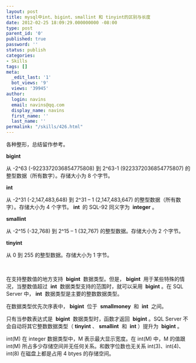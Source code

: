 ```yaml
---
layout: post
title: mysql中int、bigint、smallint 和 tinyint的区别与长度
date: 2012-02-25 18:09:29.000000000 -08:00
type: post
parent_id: '0'
published: true
password: ''
status: publish
categories:
- Skills
tags: []
meta:
  _edit_last: '1'
  bot_views: '9'
  views: '39945'
author:
  login: navins
  email: navins@qq.com
  display_name: navins
  first_name: ''
  last_name: ''
permalink: "/skills/426.html"
---
```

各种整形，总结留作参考。

**bigint**

从 -2^63 (-9223372036854775808) 到 2^63-1 (9223372036854775807) 的整型数据（所有数字）。存储大小为 8 个字节。

**int**

从 -2^31 (-2,147,483,648) 到 2^31 – 1 (2,147,483,647) 的整型数据（所有数字）。存储大小为 4 个字节。 **int&nbsp;** 的 SQL-92 同义字为&nbsp; **integer** 。

**smallint**

从 -2^15 (-32,768) 到 2^15 – 1 (32,767) 的整型数据。存储大小为 2 个字节。

**tinyint**

从 0 到 255 的整型数据。存储大小为 1 字节。

&nbsp;

在支持整数值的地方支持&nbsp; **bigint** &nbsp;数据类型。但是， **bigint** &nbsp;用于某些特殊的情况，当整数值超过&nbsp; **int** &nbsp;数据类型支持的范围时，就可以采用&nbsp; **bigint** 。在 SQL Server 中， **int** &nbsp;数据类型是主要的整数数据类型。

在数据类型优先次序表中， **bigint** &nbsp;位于&nbsp; **smallmoney** &nbsp;和&nbsp; **int** &nbsp;之间。

只有当参数表达式是&nbsp; **bigint** &nbsp;数据类型时，函数才返回&nbsp; **bigint** 。SQL Server 不会自动将其它整数数据类型（ **tinyint** 、 **smallint** &nbsp;和&nbsp; **int** ）提升为&nbsp; **bigint** 。

int(M) 在 integer 数据类型中，M 表示最大显示宽度。在 int(M) 中，M 的值跟 int(M) 所占多少存储空间并无任何关系。和数字位数也无关系 int(3)、int(4)、int(8) 在磁盘上都是占用 4 btyes 的存储空间。

